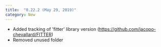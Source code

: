 ```yaml
---
title:  "0.22.2 (May 29, 2019)"
category: New
---
```

  - Added tracking of 'fitter' library version (https://github.com/jacopo-chevallard/FITTER)
  - Removed unused folder
